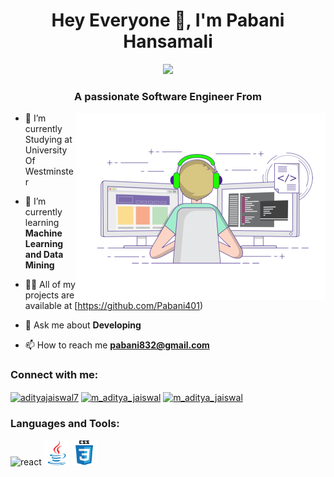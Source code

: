 

<!---
Pabani401/Pabani401 is a ✨ special ✨ repository because its `README.md` (this file) appears on your GitHub profile.
You can click the Preview link to take a look at your changes.
--->
<h1 align="center">Hey Everyone 👋, I'm Pabani Hansamali</h1>
<div align="center"> <img src="https://raw.githubusercontent.com/jaiswaladi246/jaiswaladi246/main/banner-3.png"> </div>
<h3 align="center">A passionate Software Engineer From </h3>
<img align="right" alt="Coding" width="400" src="https://raw.githubusercontent.com/devSouvik/devSouvik/master/gif3.gif">



- 🔭 I’m currently Studying  at  University Of Westminster
- 🌱 I’m currently learning **Machine Learning and Data Mining**

- 👨‍💻 All of my projects are available at [https://github.com/Pabani401)

- 💬 Ask me about **Developing**

- 📫 How to reach me **pabani832@gmail.com**


<h3 align="left">Connect with me:</h3>
<p align="left">
<a href="https://www.linkedin.com/in/pabani-hansamali-6b8ba1270/" target="blank"><img align="center" src="https://raw.githubusercontent.com/rahuldkjain/github-profile-readme-generator/master/src/images/icons/Social/linked-in-alt.svg" alt="adityajaiswal7" height="30" width="40" /></a>
<a href="https://www.instagram.com/pabanihans?igsh=MXA4eGxpdmlsc2RyMQ==" target="blank"><img align="center" src="https://raw.githubusercontent.com/rahuldkjain/github-profile-readme-generator/master/src/images/icons/Social/instagram.svg" alt="m_aditya_jaiswal" height="30" width="40" /></a>
<a href="http://www.youtube.com/@lifewithhansii3933" target="blank"><img align="center" src="https://raw.githubusercontent.com/rahuldkjain/github-profile-readme-generator/master/src/images/icons/Social/youtube.svg" alt="m_aditya_jaiswal" height="30" width="40" /></a>
  
</p>

<h3 align="left">Languages and Tools:</h3>
 <p align="left">  <img src="https://th.bing.com/th/id/OIP.33CwBYkmnMfpA9Djup22JwHaHa?w=147&h=180&c=7&r=0&o=5&dpr=1.3&pid=1.7" alt="react" width="40" height="40"/> <img src="https://raw.githubusercontent.com/devicons/devicon/master/icons/java/java-original.svg" alt="java" width="40" height="40"/> <img src="https://raw.githubusercontent.com/devicons/devicon/master/icons/css3/css3-original-wordmark.svg" alt="css3" width="40" height="40"/>
